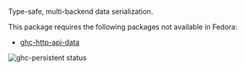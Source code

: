 Type-safe, multi-backend data serialization.

This package requires the following packages not available in Fedora:

* [ghc-http-api-data](../ghc-http-api-data)

![ghc-persistent status](https://copr.fedorainfracloud.org/coprs/dshea/bdcs-haskell-deps/package/ghc-persistent/status_image/last_build.png)
